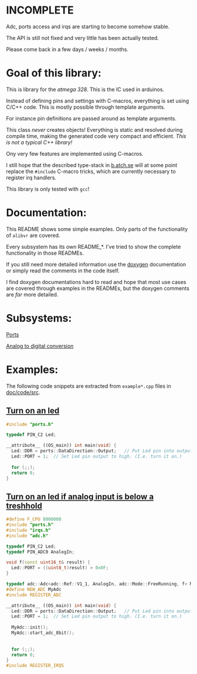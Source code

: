 # INCOMPLETE

Adc, ports access and irqs are starting to become somehow stable.

The API is still not fixed and very little has been actually tested.

Please come back in a few days / weeks / months.


# Goal of this library:

This is library for the *atmega 328*.  This is the IC used in arduinos.

Instead of defining pins and settings with C-macros, everything is set
using C/C++ code.  This is mostly possible through template arguments.

For instance pin definitions are passed around as template arguments.

This class _never_ creates objects!  Everything is static and resolved
during compile time, making the generated code very compact and
efficient.  *This is not a typical C++ library!*

Ony very few features are implemented using C-macros.

I still hope that the described type-stack in
[b.atch.se](http://b.atch.se/) will at some point replace the
`#include` C-macro tricks, which are currently necessary to register
irq handlers.

This library is only tested with `gcc`!


# Documentation:

This README shows some simple examples.  Only parts of the
functionality of `alibvr` are covered.

Every subsystem has its own README_*.  I've tried to show the complete
functionality in those READMEs.

If you still need more detailed information use the
[doxygen](http://close2.github.io/alibvr/doxygen/html/) documentation
or simply read the comments in the code itself.

I find doxygen documentations hard to read and hope that most use cases
are covered through examples in the READMEs, but the doxygen comments
are _far_ more detailed.


# Subsystems:

[Ports](README_PORTS.md)

[Analog to digital conversion](README_ADC.md)


# Examples:

The following code snippets are extracted from `example*.cpp` files in
[doc/code/src](doc/code/src).

## [Turn on an led](doc/code/src/example_led.cpp)
```C++
#include "ports.h"

typedef PIN_C2 Led;

__attribute__ ((OS_main)) int main(void) {
  Led::DDR = ports::DataDirection::Output;   // Put Led pin into output mode.
  Led::PORT = 1;  // Set Led pin output to high. (I.e. turn it on.)
  
  for (;;);
  return 0;
}
```

## [Turn on an led if analog input is below a treshhold](doc/code/src/example_adc.cpp)
```C++
#define F_CPU 8000000
#include "ports.h"
#include "irqs.h"
#include "adc.h"

typedef PIN_C2 Led;
typedef PIN_ADC0 AnalogIn;

void f(const uint16_t& result) {
  Led::PORT = ((uint8_t)result) > 0x0F;
}

typedef adc::Adc<adc::Ref::V1_1, AnalogIn, adc::Mode::FreeRunning, f> MyAdc;
#define NEW_ADC MyAdc
#include REGISTER_ADC

__attribute__ ((OS_main)) int main(void) {
  Led::DDR = ports::DataDirection::Output;   // Put Led pin into output mode.
  Led::PORT = 1;  // Set Led pin output to high. (I.e. turn it on.)
  
  MyAdc::init();
  MyAdc::start_adc_8bit();
  
  
  for (;;);
  return 0;
}
#include REGISTER_IRQS
```